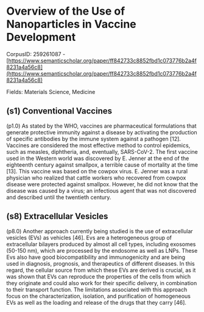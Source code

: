 # Overview of the Use of Nanoparticles in Vaccine Development

CorpusID: 259261087 - [https://www.semanticscholar.org/paper/ff842733c8852fbd1c073776b2a4f8231a4a56c8](https://www.semanticscholar.org/paper/ff842733c8852fbd1c073776b2a4f8231a4a56c8)

Fields: Materials Science, Medicine

## (s1) Conventional Vaccines
(p1.0) As stated by the WHO, vaccines are pharmaceutical formulations that generate protective immunity against a disease by activating the production of specific antibodies by the immune system against a pathogen [12]. Vaccines are considered the most effective method to control epidemics, such as measles, diphtheria, and, eventually, SARS-CoV-2. The first vaccine used in the Western world was discovered by E. Jenner at the end of the eighteenth century against smallpox, a terrible cause of mortality at the time [13]. This vaccine was based on the cowpox virus. E. Jenner was a rural physician who realized that cattle workers who recovered from cowpox disease were protected against smallpox. However, he did not know that the disease was caused by a virus; an infectious agent that was not discovered and described until the twentieth century.
## (s8) Extracellular Vesicles
(p8.0) Another approach currently being studied is the use of extracellular vesicles (EVs) as vehicles [46]. Evs are a heterogeneous group of extracellular bilayers produced by almost all cell types, including exosomes (50-150 nm), which are processed by the endosome as well as LNPs. These Evs also have good biocompatibility and immunogenicity and are being used in diagnosis, prognosis, and therapeutics of different diseases. In this regard, the cellular source from which these EVs are derived is crucial, as it was shown that EVs can reproduce the properties of the cells from which they originate and could also work for their specific delivery, in combination to their transport function. The limitations associated with this approach focus on the characterization, isolation, and purification of homogeneous EVs as well as the loading and release of the drugs that they carry [46].
